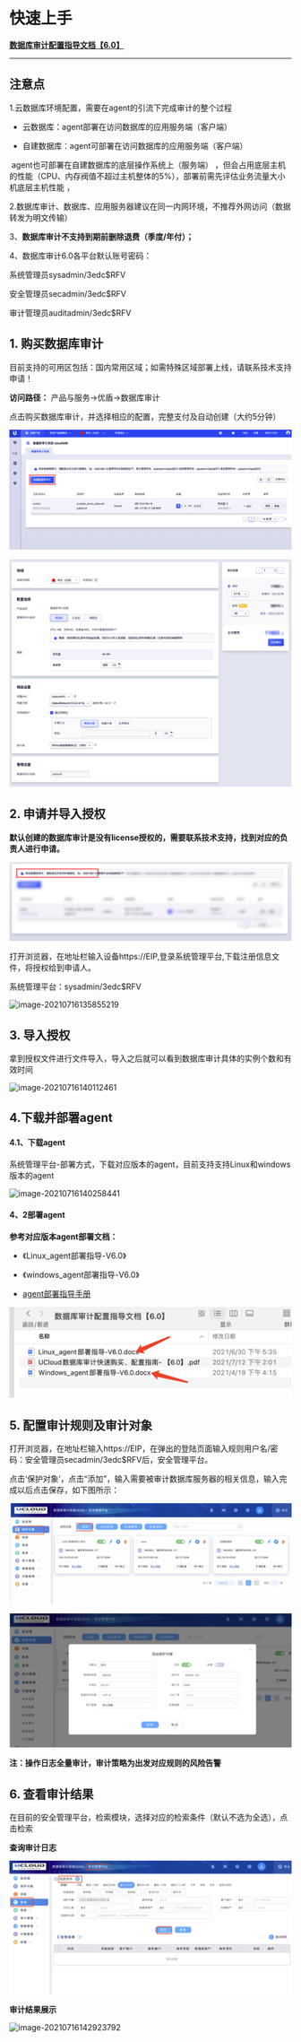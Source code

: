 

# 快速上手

[**数据库审计配置指导文档【6.0】**](https://dn-audit-docs.cn-bj.ufileos.com/%E6%95%B0%E6%8D%AE%E5%BA%93%E5%AE%A1%E8%AE%A1%E9%85%8D%E7%BD%AE%E6%8C%87%E5%AF%BC%E6%96%87%E6%A1%A3%E3%80%906.0%E3%80%91.zip)

****

## 注意点

1.云数据库环境配置，需要在agent的引流下完成审计的整个过程

* 云数据库：agent部署在访问数据库的应用服务端（客户端）

* 自建数据库：agent可部署在访问数据库的应用服务端（客户端）

​                             agent也可部署在自建数据库的底层操作系统上（服务端） ，但会占用底层主机的性能（CPU、内存阀值不超过主机整体的5%），部署前需先评估业务流量大小机底层主机性能 ，             

2.数据库审计、数据库、应用服务器建议在同一内网环境，不推荐外网访问（数据转发为明文传输）

3、**数据库审计不支持到期前删除退费（季度/年付）；**

4、数据库审计6.0各平台默认账号密码：

系统管理员sysadmin/3edc$RFV 

安全管理员secadmin/3edc$RFV

审计管理员auditadmin/3edc$RFV


## 1\. 购买数据库审计

目前支持的可用区包括：国内常用区域；如需特殊区域部署上线，请联系技术支持申请！

**访问路径：** 产品与服务-\>优盾-\>数据库审计

点击购买数据库审计，并选择相应的配置，完整支付及自动创建（大约5分钟）

![](/images/goumai1.png)

![](/images/goumai2.png)

## 2\. 申请并导入授权

**默认创建的数据库审计是没有license授权的，需要联系技术支持，找到对应的负责人进行申请。**

![](images/lianxifangshi.png)

打开浏览器，在地址栏输入设备https://EIP,登录系统管理平台,下载注册信息文件，将授权给到申请人。

系统管理平台：sysadmin/3edc$RFV 

![image-20210716135855219](images/image-20210716135855219.png)



## 3\. 导入授权

拿到授权文件进行文件导入，导入之后就可以看到数据库审计具体的实例个数和有效时间 

![image-20210716140112461](images/image-20210716140112461.png)

## 4\.下载并部署agent

#### 4.1、下载agent

系统管理平台-部署方式，下载对应版本的agent，目前支持支持Linux和windows版本的agent

![image-20210716140258441](images/image-20210716140258441.png)

#### 4、2部署agent

**参考对应版本agent部署文档：**

* 《Linux_agent部署指导-V6.0》

* 《windows_agent部署指导-V6.0》

* [agent部署指导手册](https://dn-audit-docs.cn-bj.ufileos.com/%E6%95%B0%E6%8D%AE%E5%BA%93%E5%AE%A1%E8%AE%A1%E9%85%8D%E7%BD%AE%E6%8C%87%E5%AF%BC%E6%96%87%E6%A1%A3%E3%80%906.0%E3%80%91.zip)

![image-20210716140544892](images/image-20210716140544892.png)

## 5\. 配置审计规则及审计对象

打开浏览器，在地址栏输入https://EIP，在弹出的登陆页面输入规则用户名/密码：安全管理员secadmin/3edc$RFV后，安全管理平台。

点击‘保护对象’，点击“添加”，输入需要被审计数据库服务器的相关信息，输入完成以后点击保存，如下图所示：

![img](images/wpsviw0QP.jpg) 

![img](images/wpsQ7prhq.jpg) 

 

**注：操作日志全量审计，审计策略为出发对应规则的风险告警**

## 6\. 查看审计结果

​	在目前的安全管理平台，检索模块，选择对应的检索条件（默认不选为全选），点击检索

**查询审计日志**

![img](images/wpskY6y1g.jpg)

**审计结果展示**

![image-20210716142923792](images/image-20210716142923792.png)
